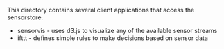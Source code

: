This directory contains several client applications that access the sensorstore.
* sensorvis - uses d3.js to visualize any of the available sensor streams
* ifttt - defines simple rules to make decisions based on sensor data
